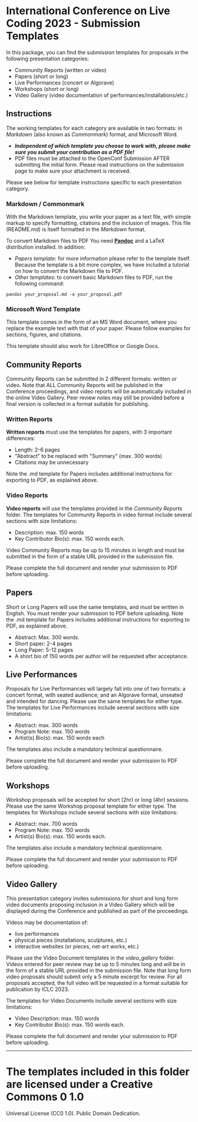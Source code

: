 # International Conference on Live Coding 2023 - Submission Templates

In this package, you can find the submission templates for proposals in the following presentation categories:

* Community Reports (written or video)
* Papers (short or long)
* Live Performances (concert or Algorave)
* Workshops (short or long)
* Video Gallery (video documentation of performances/installations/etc.)

## Instructions

The working templates for each category are available in two formats: in *Markdown* (also known as *Commonmark*) format, and Microsoft Word.

* ***Independent of which template you choose to work with, please make sure you submit your contribution as a PDF file!***  
* PDF files must be attached to the OpenConf Submission AFTER submitting the initial form. Please read instructions on the submission page to make sure your attachment is received. 

Please see below for template instructions specific to each presentation category.

### Markdown / Commonmark

With the Markdown template, you write your paper as a text file, with simple markup to specify formatting, citations and the inclusion of images. This file (README.md) is itself formatted in the *Markdown* format. 

To convert Markdown files to PDF You need [**Pandoc**](http://pandoc.org) and a LaTeX distribution installed. In addition:

 - *Papers template*: for more information please refer to the template itself. Because the template is a bit more complex, we have included a tutorial on how to convert the Markdown file to PDF. 
 - *Other templates*: to convert basic Markdown files to PDF, run the following command: 
```
pandoc your_proposal.md -o your_proposal.pdf
```
### Microsoft Word Template

This template comes in the form of an MS Word document, where you replace the example text with that of your paper. Please follow examples for sections, figures, and citations.

This template should also work for LibreOffice or Google Docs.

## Community Reports

Community Reports can be submitted in 2 different formats: written or video. Note that ALL Community Reports will be published in the Conference proceedings, and video reports will be automatically included in the online Video Gallery. Peer review notes may still be provided before a final version is collected in a format suitable for publishing. 

### Written Reports
**Written reports** must use the templates for papers, with 3 important differences: 
  - Length: 2-6 pages
  - "Abstract" to be replaced with "Summary" (max. 300 words)
  - Citations may be unnecessary
  
Note the .md template for Papers includes additional instructions for exporting to PDF, as explained above.

### Video Reports
**Video reports** will use the templates provided in the *Community Reports* folder. The templates for Community Reports in video format include several sections with size limitations:  

 - Description: max. 150 words
 - Key Contributor Bio(s): max. 150 words each.

Video Community Reports may be up to 15 minutes in length and must be submitted in the form of a stable URL provided in the submission file. 

Please complete the full document and render your submission to PDF before uploading.

## Papers

Short or Long Papers will use the same templates, and must be written in English. You must render your submission to PDF before uploading. Note the .md template for Papers includes additional instructions for exporting to PDF, as explained above. 

 - Abstract: Max. 300 words. 
 - Short paper: 2-4 pages 
 - Long Paper: 5-12 pages
 - A short bio of 150 words per author will be requested after acceptance. 

## Live Performances

Proposals for Live Performances will largely fall into one of two formats: a concert format, with seated audience; and an Algorave format, unseated and intended for dancing. Please use the same templates for either type. The templates for Live Performances include several sections with size limitations:

 - Abstract: max. 300 words
 - Program Note: max. 150 words
 - Artist(s) Bio(s): max. 150 words each 
 
The templates also include a mandatory technical questionnaire. 
 
Please complete the full document and render your submission to PDF before uploading.

## Workshops

Workshop proposals will be accepted for short (2hr) or long (4hr) sessions. Please use the same Workshop proposal template for either type. The templates for Workshops include several sections with size limitations:  

 - Abstract: max. 700 words
 - Program Note: max. 150 words
 - Artist(s) Bio(s): max. 150 words each.

The templates also include a mandatory technical questionnaire. 

Please complete the full document and render your submission to PDF before uploading.
 
## Video Gallery

This presentation category invites submissions for short and long form video documents proposing inclusion in a Video Gallery which will be displayed during the Conference and published as part of the proceedings. 

Videos may be documentation of: 
 - live performances
 - physical pieces (installations, sculptures, etc.)
 - interactive websites (xr pieces, net-art works, etc.)

Please use the Video Document templates in the *video_gallery* folder. Videos entered for peer review may be up to 5 minutes long and will be in the form of a stable URL provided in the submission file. Note that long form video proposals should submit only a 5 minute excerpt for review. For all proposals accepted, the full video will be requested in a format suitable for publication by ICLC 2023. 

The templates for Video Documents include several sections with size limitations:  

 - Video Description: max. 150 words
 - Key Contributor Bio(s): max. 150 words each.

Please complete the full document and render your submission to PDF before uploading.

__________________________________

# The templates included in this folder are licensed under a Creative Commons 0 1.0
Universal License (CC0 1.0). Public Domain Dedication.
